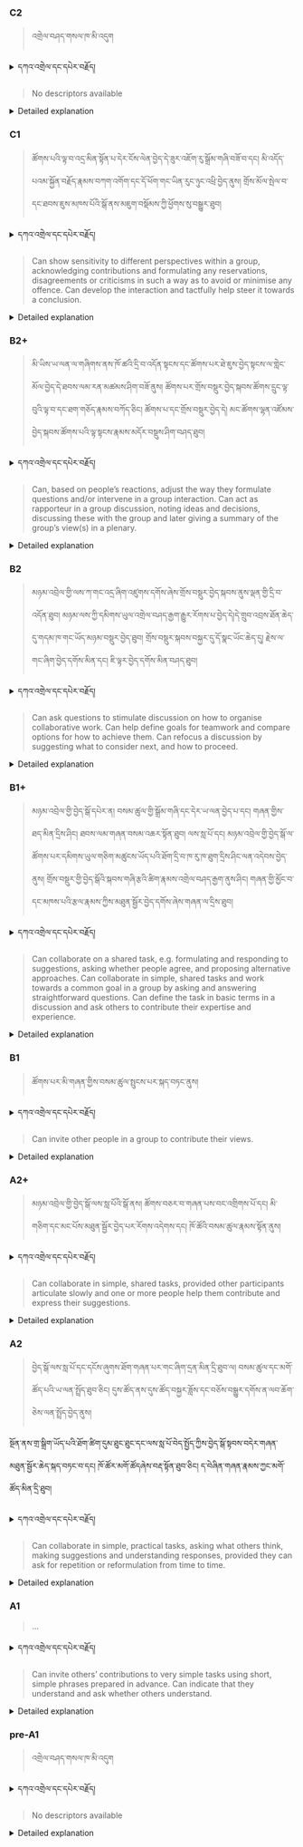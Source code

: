 ### C2
<!-- panels:start -->
<!-- div:left-panel -->

> འགྲེལ་བཤད་གསལ་ཁ་མི་འདུག


<details>
  <summary>དཀའ་འགྲེལ་དང་དཔེར་བརྗོད།</summary>

...
</details>


<!-- div:right-panel -->

> No descriptors available



<details>

  <summary>Detailed explanation</summary>

...

</details>

<!-- panels:end -->




### C1
<!-- panels:start -->
<!-- div:left-panel -->

>   ཚོགས་པའི་ལྟ་བ་འདྲ་མིན་སྟོན་པ་དེར་ངོས་ལེན་བྱེད་དེ་ཟུར་འཇོག་རུ་སྒྲོམ་གཞི་བཟོ་བ་དང། མི་འདོད་པའམ་སྐྱོན་བརྗོད་རྣམས་བཀག་འགོག་དང་དོ་ཕོག་གང་ཡིན་རུང་ཉུང་འཕྲི་བྱེད་ནུས།
གྲོས་མོལ་སྤེལ་བ་དང་ཐབས་ཇུས་མཁས་པོའི་སྒོ་ནས་མཇུག་བསྡོམས་ཀྱི་ཕྱོགས་སུ་བསྒྱུར་ཐུབ།





<details>
  <summary>དཀའ་འགྲེལ་དང་དཔེར་བརྗོད།</summary>

བདག་གིས་དེ་ལྷག་ཏུ་སྟབས་བདེའི་ཆ་ཤས་སུ་དབྱེ་རུ་བཅུག་པ་སྟེ།

1.སྐད་ཆ་དྭངས་ཤིང་གསལ་བ་སྟེ། འདིས་ཁྱོད་ཀྱིས་གོ་བདེ་ཤེས་སླ་བའི་ཐབས་ལ་བརྟེན་ནས་བཤད་ཆོག་པ་དང་འབྲི་ཆོག་པ་མཚོན་ ཁྱེད་ཀྱིས་དོན་སྙིང་ལྡན་པའི་ཚིག་བཀོལ་ནས་ཉན་མཁན་དང་ཀློག་པ་པོ་རྣམས་ལ་མཚོན་ན་རྙོག་འཛིང་ཆེན་པོ་མེད།
དཔེ་མཚོན་འདི་ལྟར། "དེ་རིང་གི་ནམ་མཁའ་ཧ་ཅང་སྔོ་"ཞེས་པ་ནི་སྟབས་བདེ་ཞིང་གསལ་བའི་ཚིག་གྲུབ་ཤིག་རེད།
</details>

<!-- div:right-panel -->

>Can show sensitivity to different perspectives within a group, acknowledging contributions and formulating any reservations, disagreements or criticisms in such a way as to avoid or minimise any offence.
Can develop the interaction and tactfully help steer it towards a conclusion.




<details>

  <summary>Detailed explanation</summary>

This descriptor focuses on the ability to show sensitivity to different perspectives within a group and navigate discussions with tact and diplomacy. When engaging in a group discussion where multiple perspectives are shared, individuals with this proficiency can effectively manage the dynamics by considering the following:

Acknowledging contributions: They can show respect and appreciation for the diverse ideas and viewpoints expressed by others in the group. This can be done through active listening, nodding, and affirming statements to recognize the value of different perspectives.

Formulating reservations, disagreements, or criticisms: If they have reservations or differing opinions, they can express them in a respectful and constructive manner. They choose their words carefully to avoid causing offense or undermining the contributions of others. This includes using polite language, providing clear reasoning, and focusing on the issue at hand rather than attacking individuals.

Steering the discussion towards a conclusion: They can tactfully guide the interaction, helping the group move closer to a resolution or conclusion. This involves asking clarifying questions, summarizing key points, and identifying areas of agreement or common ground. They can also suggest ways to bridge gaps or find compromises that satisfy different perspectives.

Overall, individuals with this proficiency are adept at fostering a positive and inclusive discussion environment, valuing diverse opinions while tactfully managing disagreements and working towards productive outcomes.

</details>

<!-- panels:end -->






### B2+
<!-- panels:start -->
<!-- div:left-panel -->

> མི་ཡིས་ཡ་ལན་ལ་གཞིགས་ནས་ཁོ་ཚའི་དྲི་བ་འདོན་སྟངས་དང་ཚོགས་པར་ཐེ་ཇུས་བྱེད་སྟངས་ལ་གླེང་མོལ་བྱེད་དེ་ཐབས་ལམ་རན་མཚམས་ཤིག་བཟོ་ནུས།
ཚོགས་པར་གྲོས་བསྡུར་བྱེད་སྐབས་ཚོགས་དྲུང་ལྟ་བུའི་ལྟ་བ་དང་ཐག་གཅོད་རྣམས་བཀོད་ཅིང། ཚོགས་པ་དང་གྲོས་བསྡུར་བྱེད་དེ། མང་ཚོགས་ལྷན་འཛོམས་བྱེད་སྐབས་ཚོགས་པའི་ལྟ་སྟངས་རྣམས་མདོར་བསྡུས་ཤིག་བཤད་ཐུབ། 





<details>
  <summary>དཀའ་འགྲེལ་དང་དཔེར་བརྗོད།</summary>

བདག་གིས་དེ་ལྷག་ཏུ་སྟབས་བདེའི་ཆ་ཤས་སུ་དབྱེ་རུ་བཅུག་པ་སྟེ།

1.སྐད་ཆ་དྭངས་ཤིང་གསལ་བ་སྟེ། འདིས་ཁྱོད་ཀྱིས་གོ་བདེ་ཤེས་སླ་བའི་ཐབས་ལ་བརྟེན་ནས་བཤད་ཆོག་པ་དང་འབྲི་ཆོག་པ་མཚོན་ ཁྱེད་ཀྱིས་དོན་སྙིང་ལྡན་པའི་ཚིག་བཀོལ་ནས་ཉན་མཁན་དང་ཀློག་པ་པོ་རྣམས་ལ་མཚོན་ན་རྙོག་འཛིང་ཆེན་པོ་མེད།
དཔེ་མཚོན་འདི་ལྟར། "དེ་རིང་གི་ནམ་མཁའ་ཧ་ཅང་སྔོ་"ཞེས་པ་ནི་སྟབས་བདེ་ཞིང་གསལ་བའི་ཚིག་གྲུབ་ཤིག་རེད།
</details>

<!-- div:right-panel -->

> Can, based on people’s reactions, adjust the way they formulate questions and/or intervene in a group interaction.
Can act as rapporteur in a group discussion, noting ideas and decisions, discussing these with the group and later giving a summary of the group’s view(s) in a plenary.






<details>

  <summary>Detailed explanation</summary>

This descriptor highlights the ability to adapt one's questioning and intervention style based on people's reactions in a group interaction, as well as taking on the role of a rapporteur. Here's a breakdown of the skills involved:

Adjusting question formulation and intervention: Individuals with this proficiency are attentive to the responses and reactions of others in the group. They are flexible in their approach and can adapt their questioning techniques and intervention strategies accordingly. This allows them to maintain engagement, clarify points, and facilitate a more effective exchange of ideas.

Acting as a rapporteur: They can take on the role of a rapporteur in a group discussion. This involves actively listening and noting down key ideas, decisions, and discussions that occur within the group. They engage in discussions with the group to ensure accurate understanding and then later provide a summary of the group's viewpoints, findings, or recommendations during a plenary or report.

By adjusting their approach based on the group's dynamics and fulfilling the role of a rapporteur, individuals with this proficiency contribute to the effectiveness of the group discussion and help ensure that ideas and decisions are accurately represented and shared with others.

</details>

<!-- panels:end -->





### B2
<!-- panels:start -->
<!-- div:left-panel -->

> མཉམ་འབྲེལ་གྱི་ལས་ཀ་གང་འདྲ་ཞིག་འཛུགས་དགོས་ཞེས་གྲོས་བསྡུར་བྱེད་སྐབས་ནུས་ལྡན་གྱི་དྲི་བ་འདོན་ཐུབ། 
མཉམ་ལས་ཀྱི་དམིགས་ཡུལ་འགྲེལ་བཤད་རྒྱག་རྒྱུར་རོགས་པ་བྱེད་དེ།དེ་གྲུབ་འབྲས་ཐོན་ཆེད་དུ་གདམ་ཁ་གང་ཡོད་མཉམ་བསྡུར་བྱེད་ཐུབ།
གྲོས་བསྡུར་སྐབས་བསྐྱར་དུ་དོ་སྣང་ཡོང་ཆེད་དུ། རྗེས་ལ་གང་ཞིག་བྱེད་དགོས་མིན་དང། ཇི་ལྟར་བྱེད་དགོས་མིན་བཤད་ཐུབ།




<details>
  <summary>དཀའ་འགྲེལ་དང་དཔེར་བརྗོད།</summary>

བདག་གིས་དེ་ལྷག་ཏུ་སྟབས་བདེའི་ཆ་ཤས་སུ་དབྱེ་རུ་བཅུག་པ་སྟེ།

1.སྐད་ཆ་དྭངས་ཤིང་གསལ་བ་སྟེ། འདིས་ཁྱོད་ཀྱིས་གོ་བདེ་ཤེས་སླ་བའི་ཐབས་ལ་བརྟེན་ནས་བཤད་ཆོག་པ་དང་འབྲི་ཆོག་པ་མཚོན་ ཁྱེད་ཀྱིས་དོན་སྙིང་ལྡན་པའི་ཚིག་བཀོལ་ནས་ཉན་མཁན་དང་ཀློག་པ་པོ་རྣམས་ལ་མཚོན་ན་རྙོག་འཛིང་ཆེན་པོ་མེད།
དཔེ་མཚོན་འདི་ལྟར། "དེ་རིང་གི་ནམ་མཁའ་ཧ་ཅང་སྔོ་"ཞེས་པ་ནི་སྟབས་བདེ་ཞིང་གསལ་བའི་ཚིག་གྲུབ་ཤིག་རེད།
</details>

<!-- div:right-panel -->

> Can ask questions to stimulate discussion on how to organise collaborative work.
Can help define goals for teamwork and compare options for how to achieve them.
Can refocus a discussion by suggesting what to consider next, and how to proceed.






<details>

  <summary>Detailed explanation</summary>

This descriptor focuses on the ability to ask questions to stimulate discussion, help define goals for teamwork, and refocus the discussion when needed. Here's a breakdown of the skills involved:

Stimulating discussion on organizing collaborative work: Individuals with this proficiency can ask questions that encourage the group to explore different approaches or strategies for organizing their collaborative work. These questions can help generate ideas, promote critical thinking, and facilitate a deeper understanding of the task at hand.

Defining goals for teamwork and comparing options: They are able to contribute to the goal-setting process by asking questions that help the group identify clear and achievable objectives. They can also compare different options or approaches for achieving those goals, stimulating a thoughtful discussion around the pros and cons of each approach.

Refocusing the discussion: Individuals with this proficiency can recognize when a discussion is veering off track or becoming unfocused. They can then suggest what aspects or considerations should be brought back into focus, and provide guidance on how to proceed. This helps maintain the productivity and direction of the conversation.

By asking stimulating questions, helping define goals, and refocusing discussions, individuals with this proficiency play a crucial role in organizing and facilitating effective collaborative work.

</details>

<!-- panels:end -->





### B1+
<!-- panels:start -->
<!-- div:left-panel -->

> མཉམ་འབྲེལ་གྱི་བྱེད་སྒོ་དཔེར་ན། བསམ་ཚུལ་གྱི་སྒྲོམ་གཞི་དང་དེར་ཡ་ལན་བྱེད་པ་དང། གཞན་གྱིས་ཐད་མིན་དྲིས་ཤིང། ཐབས་ལམ་གཞན་བསམ་འཆར་སྟོན་ཐུབ།
ལས་སླ་པོ་དང། མཉམ་འབྲེལ་གྱི་བྱེད་སྒོ་ལ་ཚོགས་པར་དམིགས་ཡུལ་གཅིག་མཚུངས་ཡོད་པའི་ཐོག་དྲི་བ་ཁ་རུ་ཁ་ཐུག་དྲིས་ཤིང་ལན་འདེབས་བྱེད་ནུས།
གྲོས་བསྡུར་གྱི་བྱེད་སྒོའི་སྐབས་གཞི་རྩའི་ཚིག་རྣམས་འགྲེལ་བཤད་རྒྱག་ནུས་ཤིང། གཞན་གྱི་མྱོང་བ་དང་མཁས་པའི་རྩལ་རྣམས་ཀྱིས་མཐུན་སྦྱོར་བྱེད་དགོས་ཞེས་གཞན་ལ་དྲིས་ཐུབ། 




<details>
  <summary>དཀའ་འགྲེལ་དང་དཔེར་བརྗོད།</summary>

བདག་གིས་དེ་ལྷག་ཏུ་སྟབས་བདེའི་ཆ་ཤས་སུ་དབྱེ་རུ་བཅུག་པ་སྟེ།

1.སྐད་ཆ་དྭངས་ཤིང་གསལ་བ་སྟེ། འདིས་ཁྱོད་ཀྱིས་གོ་བདེ་ཤེས་སླ་བའི་ཐབས་ལ་བརྟེན་ནས་བཤད་ཆོག་པ་དང་འབྲི་ཆོག་པ་མཚོན་ ཁྱེད་ཀྱིས་དོན་སྙིང་ལྡན་པའི་ཚིག་བཀོལ་ནས་ཉན་མཁན་དང་ཀློག་པ་པོ་རྣམས་ལ་མཚོན་ན་རྙོག་འཛིང་ཆེན་པོ་མེད།
དཔེ་མཚོན་འདི་ལྟར། "དེ་རིང་གི་ནམ་མཁའ་ཧ་ཅང་སྔོ་"ཞེས་པ་ནི་སྟབས་བདེ་ཞིང་གསལ་བའི་ཚིག་གྲུབ་ཤིག་རེད།
</details>

<!-- div:right-panel -->

> Can collaborate on a shared task, e.g. formulating and responding to suggestions, asking whether people agree, and proposing alternative approaches.
Can collaborate in simple, shared tasks and work towards a common goal in a group by asking and answering straightforward questions.
Can define the task in basic terms in a discussion and ask others to contribute their expertise and experience.






<details>

  <summary>Detailed explanation</summary>

 This descriptor emphasizes the ability to collaborate on shared tasks, work towards a common goal, define tasks, and ask and answer questions. Here's a breakdown of the skills involved:

Collaborating on a shared task: Individuals with this proficiency can actively engage in a collaborative task by formulating and responding to suggestions, asking for agreement from others, and proposing alternative approaches. They contribute to the collective effort and help move the task forward.

Collaborating in simple, shared tasks: They can effectively collaborate in simple, shared tasks by asking and answering straightforward questions. They actively participate in discussions, offer their input, and contribute to the achievement of the shared goal.

Defining the task and seeking contributions: Individuals with this proficiency can play a role in defining the task at hand in basic terms. They can ask others to contribute their expertise and experience, ensuring that different perspectives are considered and integrated into the collaborative effort.

By collaborating effectively, asking and answering questions, and seeking contributions from others, individuals with this proficiency can contribute to successful shared tasks and work towards achieving common goals within a group.



</details>

<!-- panels:end -->



### B1
<!-- panels:start -->
<!-- div:left-panel -->

>ཚོགས་པར་མི་གཞན་གྱིས་བསམ་ཚུལ་སྤུངས་པར་སྐད་བཏང་ནུས། 



<details>
  <summary>དཀའ་འགྲེལ་དང་དཔེར་བརྗོད།</summary>

བདག་གིས་དེ་ལྷག་ཏུ་སྟབས་བདེའི་ཆ་ཤས་སུ་དབྱེ་རུ་བཅུག་པ་སྟེ།

1.སྐད་ཆ་དྭངས་ཤིང་གསལ་བ་སྟེ། འདིས་ཁྱོད་ཀྱིས་གོ་བདེ་ཤེས་སླ་བའི་ཐབས་ལ་བརྟེན་ནས་བཤད་ཆོག་པ་དང་འབྲི་ཆོག་པ་མཚོན་ ཁྱེད་ཀྱིས་དོན་སྙིང་ལྡན་པའི་ཚིག་བཀོལ་ནས་ཉན་མཁན་དང་ཀློག་པ་པོ་རྣམས་ལ་མཚོན་ན་རྙོག་འཛིང་ཆེན་པོ་མེད།
དཔེ་མཚོན་འདི་ལྟར། "དེ་རིང་གི་ནམ་མཁའ་ཧ་ཅང་སྔོ་"ཞེས་པ་ནི་སྟབས་བདེ་ཞིང་གསལ་བའི་ཚིག་གྲུབ་ཤིག་རེད།
</details>

<!-- div:right-panel -->

> Can invite other people in a group to contribute their views.




<details>

  <summary>Detailed explanation</summary>

This descriptor highlights the ability to invite other people in a group to contribute their views. Here's what it entails:

Inviting others to contribute: Individuals with this proficiency can actively encourage and invite other members of a group to share their perspectives, ideas, and opinions. They create an inclusive and participatory environment where everyone feels welcomed and valued.

Creating opportunities for input: They ensure that there are opportunities for others to contribute by providing openings for discussion, asking specific individuals for their input, or creating a space where everyone feels comfortable sharing their views.

Valuing diverse perspectives: They recognize the importance of diverse perspectives and actively seek input from individuals with different backgrounds, experiences, and expertise. They understand that everyone's contribution is valuable and can enrich the overall discussion and decision-making process.

By inviting and valuing the contributions of others, individuals with this proficiency foster a collaborative and inclusive group dynamic, where multiple viewpoints are considered and respected.

</details>

<!-- panels:end -->



### A2+
<!-- panels:start -->
<!-- div:left-panel -->

> མཉམ་འབྲེལ་གྱི་བྱེད་སྒོ་ལས་སླ་པོའི་སྒོ་ནས། ཚོགས་བཅར་བ་གཞན་པས་བང་འགྲིགས་པོ་དང། མི་གཅིག་དང་མང་པོས་མཐུན་སྦྱོར་བྱེད་པར་རོགས་འདེགས་དང། ཁོ་ཚོའི་བསམ་ཚུལ་རྣམས་སྟོན་ནུས། 




<details>
  <summary>དཀའ་འགྲེལ་དང་དཔེར་བརྗོད།</summary>

བདག་གིས་དེ་ལྷག་ཏུ་སྟབས་བདེའི་ཆ་ཤས་སུ་དབྱེ་རུ་བཅུག་པ་སྟེ།

1.སྐད་ཆ་དྭངས་ཤིང་གསལ་བ་སྟེ། འདིས་ཁྱོད་ཀྱིས་གོ་བདེ་ཤེས་སླ་བའི་ཐབས་ལ་བརྟེན་ནས་བཤད་ཆོག་པ་དང་འབྲི་ཆོག་པ་མཚོན་ ཁྱེད་ཀྱིས་དོན་སྙིང་ལྡན་པའི་ཚིག་བཀོལ་ནས་ཉན་མཁན་དང་ཀློག་པ་པོ་རྣམས་ལ་མཚོན་ན་རྙོག་འཛིང་ཆེན་པོ་མེད།
དཔེ་མཚོན་འདི་ལྟར། "དེ་རིང་གི་ནམ་མཁའ་ཧ་ཅང་སྔོ་"ཞེས་པ་ནི་སྟབས་བདེ་ཞིང་གསལ་བའི་ཚིག་གྲུབ་ཤིག་རེད།
</details>

<!-- div:right-panel -->

> Can collaborate in simple, shared tasks, provided other participants articulate slowly and one or more people help them contribute and express their suggestions.





<details>

  <summary>Detailed explanation</summary>

This descriptor focuses on the ability to collaborate in simple, shared tasks with the support of others. Here's what it entails:

Participating in simple, shared tasks: Individuals with this proficiency can engage in collaborative activities or tasks that involve working together with others towards a common goal. These tasks are typically straightforward and do not involve complex or highly specialized knowledge.

Needing support and assistance: They may require support from other participants in the group. This support can come in various forms, such as others articulating their thoughts slowly and clearly, or one or more individuals providing assistance in helping them contribute and express their ideas or suggestions.

Contributing with assistance: Despite needing support, they are able to contribute to the task with the help of others. They may require additional time or assistance to fully express their thoughts and ideas, but they actively participate and provide input to the best of their ability.

By collaborating in simple, shared tasks and receiving support from others, individuals with this proficiency can actively contribute to group activities and work towards achieving common objectives.

</details>

<!-- panels:end -->



### A2
<!-- panels:start -->
<!-- div:left-panel -->

> བྱེད་སྒོ་ལས་སླ་པོ་དང་དངོས་ཞུགས་ཐོག་གཞན་པར་གང་ཞིག་དྲན་མིན་དྲི་ཐུབ་ལ། བསམ་ཚུལ་དང་མགོ་ཚོད་པའི་ཡ་ལན་སྤྲོད་ཐུབ་ཅིང། དུས་ཚོད་ནས་དུས་ཚོད་བསྐྱར་ཟློས་དང་བཅོས་བསྒྱུར་དགོས་ན་ལབ་ཆོག་ཅེས་ལན་སྤྲོད་བྱེད་ནུས། 

སྔོན་ནས་གྲ་སྒྲིག་ཡོད་པའི་ཐོག་ཚིག་དུམ་ཐུང་ཐུང་དང་ལས་སླ་པོ་བེད་སྤྱོད་ཀྱིས་བྱེད་སྒོ་སྟབས་བདེར་གཞན་མཐུན་སྦྱོར་ཆེད་སྐད་བཏང་བ་དང། ཁོ་ཚོར་མགོ་ཚོདཞེས་བརྡ་སྟོན་ཐུབ་ཅིང། ད་ེབཞིན་གཞན་རྣམས་ཀྱང་མགོ་ཚོད་མིན་དྲི་ཐུབ། 



  


<details>
  <summary>དཀའ་འགྲེལ་དང་དཔེར་བརྗོད།</summary>

བདག་གིས་དེ་ལྷག་ཏུ་སྟབས་བདེའི་ཆ་ཤས་སུ་དབྱེ་རུ་བཅུག་པ་སྟེ།

1.སྐད་ཆ་དྭངས་ཤིང་གསལ་བ་སྟེ། འདིས་ཁྱོད་ཀྱིས་གོ་བདེ་ཤེས་སླ་བའི་ཐབས་ལ་བརྟེན་ནས་བཤད་ཆོག་པ་དང་འབྲི་ཆོག་པ་མཚོན་ ཁྱེད་ཀྱིས་དོན་སྙིང་ལྡན་པའི་ཚིག་བཀོལ་ནས་ཉན་མཁན་དང་ཀློག་པ་པོ་རྣམས་ལ་མཚོན་ན་རྙོག་འཛིང་ཆེན་པོ་མེད།
དཔེ་མཚོན་འདི་ལྟར། "དེ་རིང་གི་ནམ་མཁའ་ཧ་ཅང་སྔོ་"ཞེས་པ་ནི་སྟབས་བདེ་ཞིང་གསལ་བའི་ཚིག་གྲུབ་ཤིག་རེད།
</details>

<!-- div:right-panel -->

> Can collaborate in simple, practical tasks, asking what others think, making suggestions and understanding responses, provided they can ask for repetition or reformulation from time to time.





<details>

  <summary>Detailed explanation</summary>

This descriptor focuses on the ability to collaborate in simple, practical tasks. Here's what it entails:

Collaborating in simple, practical tasks: Individuals with this proficiency can engage in collaborative activities or tasks that are straightforward and practical in nature. These tasks typically involve practical problem-solving, decision-making, or coordinating efforts towards a specific outcome.

Asking for others' opinions: They are able to ask others for their thoughts or opinions on the task at hand. They can initiate discussions by asking questions to seek input from others and gather different perspectives.

Making suggestions and understanding responses: They are able to provide their own suggestions or ideas as part of the collaboration process. They can offer their input on how to approach the task or offer solutions. They also demonstrate the ability to understand and comprehend the responses or feedback provided by others in the group.

Seeking clarification when needed: While collaborating, they may require occasional repetition or reformulation of information. They can ask for clarification if they do not fully understand a response or if they need further explanation.

By collaborating in simple, practical tasks and actively engaging with others, individuals with this proficiency can contribute their ideas, seek input from others, and understand the responses to facilitate effective collaboration.

</details>

<!-- panels:end -->




### A1
<!-- panels:start -->
<!-- div:left-panel -->

>...

 
<details>
  <summary>དཀའ་འགྲེལ་དང་དཔེར་བརྗོད།</summary>

བདག་གིས་དེ་ལྷག་ཏུ་སྟབས་བདེའི་ཆ་ཤས་སུ་དབྱེ་རུ་བཅུག་པ་སྟེ།

1.སྐད་ཆ་དྭངས་ཤིང་གསལ་བ་སྟེ། འདིས་ཁྱོད་ཀྱིས་གོ་བདེ་ཤེས་སླ་བའི་ཐབས་ལ་བརྟེན་ནས་བཤད་ཆོག་པ་དང་འབྲི་ཆོག་པ་མཚོན་ ཁྱེད་ཀྱིས་དོན་སྙིང་ལྡན་པའི་ཚིག་བཀོལ་ནས་ཉན་མཁན་དང་ཀློག་པ་པོ་རྣམས་ལ་མཚོན་ན་རྙོག་འཛིང་ཆེན་པོ་མེད།
དཔེ་མཚོན་འདི་ལྟར། "དེ་རིང་གི་ནམ་མཁའ་ཧ་ཅང་སྔོ་"ཞེས་པ་ནི་སྟབས་བདེ་ཞིང་གསལ་བའི་ཚིག་གྲུབ་ཤིག་རེད།
</details>

<!-- div:right-panel -->

> Can invite others’ contributions to very simple tasks using short, simple phrases prepared in advance. Can indicate that they understand and ask whether others understand.


<details>

  <summary>Detailed explanation</summary>

This descriptor focuses on the ability to invite others' contributions to very simple tasks and gauge their understanding. Here's what it entails:

Inviting others' contributions: Individuals with this proficiency can encourage others to contribute their ideas, opinions, or suggestions to very simple tasks. They can initiate the participation of others by using short and simple phrases that they have prepared in advance. This may involve inviting others to share their thoughts, solutions, or input on the task at hand.

Indicating understanding: They can express that they understand the contributions or information shared by others. This can be done through verbal or non-verbal cues, such as nodding, using affirmative phrases, or showing comprehension through gestures or body language.

Checking others' understanding: They have the ability to ask whether others understand the task or the information presented. By posing questions or making inquiries, they can assess whether others have comprehended the instructions or the content of the task.

By inviting contributions and ensuring understanding, individuals with this proficiency can foster collaboration and effective communication in very simple tasks. They create an inclusive environment where everyone's input is valued and acknowledged.

</details>

<!-- panels:end -->




### pre-A1
<!-- panels:start -->
<!-- div:left-panel -->

> འགྲེལ་བཤད་གསལ་ཁ་མི་འདུག 

<details>
  <summary>དཀའ་འགྲེལ་དང་དཔེར་བརྗོད།</summary>

...
</details>

<!-- div:right-panel -->

> No descriptors available

<details>

  <summary>Detailed explanation</summary>

...

</details>

<!-- panels:end -->

